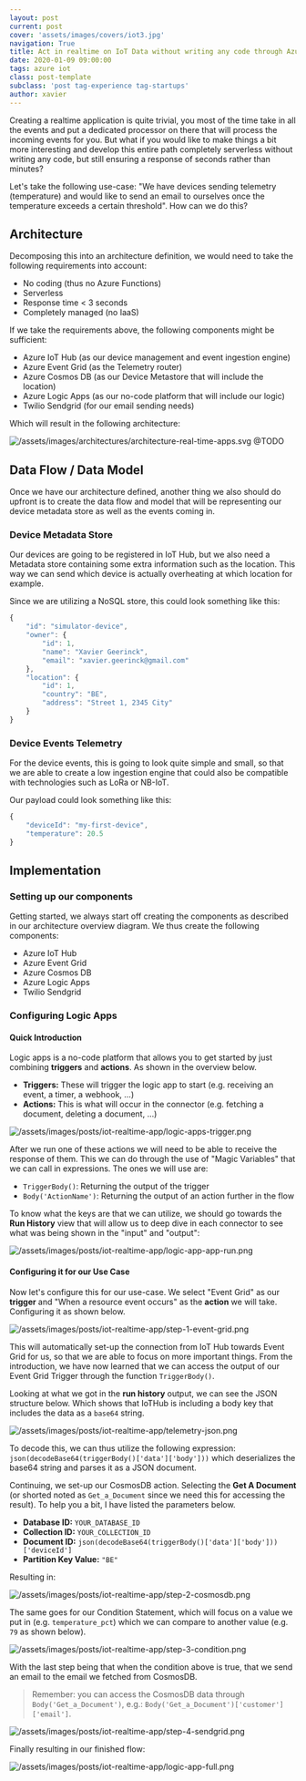 ```yaml
---
layout: post
current: post
cover: 'assets/images/covers/iot3.jpg'
navigation: True
title: Act in realtime on IoT Data without writing any code through Azure IoT Hub, Event Grid, Cosmos DB and Logic Apps
date: 2020-01-09 09:00:00
tags: azure iot
class: post-template
subclass: 'post tag-experience tag-startups'
author: xavier
---
```


Creating a realtime application is quite trivial, you most of the time take in all the events and put a dedicated processor on there that will process the incoming events for you. But what if you would like to make things a bit more interesting and develop this entire path completely serverless without writing any code, but still ensuring a response of seconds rather than minutes?

Let's take the following use-case: "We have devices sending telemetry (temperature) and would like to send an email to ourselves once the temperature exceeds a certain threshold". How can we do this?

## Architecture

Decomposing this into an architecture definition, we would need to take the following requirements into account:

* No coding (thus no Azure Functions)
* Serverless
* Response time < 3 seconds
* Completely managed (no IaaS)

If we take the requirements above, the following components might be sufficient:

* Azure IoT Hub (as our device management and event ingestion engine)
* Azure Event Grid (as the Telemetry router)
* Azure Cosmos DB (as our Device Metastore that will include the location)
* Azure Logic Apps (as our no-code platform that will include our logic)
* Twilio Sendgrid (for our email sending needs)

Which will result in the following architecture:

![/assets/images/architectures/architecture-real-time-apps.svg](/assets/images/architectures/architecture-real-time-apps.svg) @TODO

## Data Flow / Data Model

Once we have our architecture defined, another thing we also should do upfront is to create the data flow and model that will be representing our device metadata store as well as the events coming in.

### Device Metadata Store

Our devices are going to be registered in IoT Hub, but we also need a Metadata store containing some extra information such as the location. This way we can send which device is actually overheating at which location for example.

Since we are utilizing a NoSQL store, this could look something like this:

```javascript
{
    "id": "simulator-device",
    "owner": {
        "id": 1,
        "name": "Xavier Geerinck",
        "email": "xavier.geerinck@gmail.com"
    },
    "location": {
        "id": 1,
        "country": "BE",
        "address": "Street 1, 2345 City"
    }
}
```

### Device Events Telemetry

For the device events, this is going to look quite simple and small, so that we are able to create a low ingestion engine that could also be compatible with technologies such as LoRa or NB-IoT.

Our payload could look something like this:

```javascript
{
    "deviceId": "my-first-device",
    "temperature": 20.5
}
```

## Implementation

### Setting up our components

Getting started, we always start off creating the components as described in our architecture overview diagram. We thus create the following components:

* Azure IoT Hub
* Azure Event Grid
* Azure Cosmos DB
* Azure Logic Apps
* Twilio Sendgrid

### Configuring Logic Apps

#### Quick Introduction

Logic apps is a no-code platform that allows you to get started by just combining **triggers** and **actions**. As shown in the overview below.

* **Triggers:** These will trigger the logic app to start (e.g. receiving an event, a timer, a webhook, ...)
* **Actions:** This is what will occur in the connector (e.g. fetching a document, deleting a document, ...)

![/assets/images/posts/iot-realtime-app/logic-apps-trigger.png](/assets/images/posts/iot-realtime-app/logic-apps-trigger.png)

After we run one of these actions we will need to be able to receive the response of them. This we can do through the use of "Magic Variables" that we can call in expressions. The ones we will use are:

* `TriggerBody()`: Returning the output of the trigger
* `Body('ActionName')`: Returning the output of an action further in the flow

To know what the keys are that we can utilize, we should go towards the **Run History** view that will allow us to deep dive in each connector to see what was being shown in the "input" and "output":

![/assets/images/posts/iot-realtime-app/logic-app-app-run.png](/assets/images/posts/iot-realtime-app/logic-app-app-run.png)

#### Configuring it for our Use Case

Now let's configure this for our use-case. We select "Event Grid" as our **trigger** and "When a resource event occurs" as the **action** we will take. Configuring it as shown below.

![/assets/images/posts/iot-realtime-app/step-1-event-grid.png](/assets/images/posts/iot-realtime-app/step-1-event-grid.png)

This will automatically set-up the connection from IoT Hub towards Event Grid for us, so that we are able to focus on more important things. From the introduction, we have now learned that we can access the output of our Event Grid Trigger through the function `TriggerBody()`.

Looking at what we got in the **run history** output, we can see the JSON structure below. Which shows that IoTHub is including a body key that includes the data as a `base64` string. 

![/assets/images/posts/iot-realtime-app/telemetry-json.png](/assets/images/posts/iot-realtime-app/telemetry-json.png)

To decode this, we can thus utilize the following expression: `json(decodeBase64(triggerBody()['data']['body']))` which deserializes the base64 string and parses it as a JSON document.

Continuing, we set-up our CosmosDB action. Selecting the **Get A Document** (or shorted noted as `Get_a_Document` since we need this for accessing the result). To help you a bit, I have listed the parameters below.

* **Database ID:** `YOUR_DATABASE_ID`
* **Collection ID:** `YOUR_COLLECTION_ID`
* **Document ID:** `json(decodeBase64(triggerBody()['data']['body']))['deviceId']`
* **Partition Key Value:** `"BE"`

Resulting in:

![/assets/images/posts/iot-realtime-app/step-2-cosmosdb.png](/assets/images/posts/iot-realtime-app/step-2-cosmosdb.png)

The same goes for our Condition Statement, which will focus on a value we put in (e.g. `temperature_pct`) which we can compare to another value (e.g. `79` as shown below).

![/assets/images/posts/iot-realtime-app/step-3-condition.png](/assets/images/posts/iot-realtime-app/step-3-condition.png)

With the last step being that when the condition above is true, that we send an email to the email we fetched from CosmosDB. 

> Remember: you can access the CosmosDB data through `Body('Get_a_Document')`, e.g.: `Body('Get_a_Document')['customer']['email']`.

![/assets/images/posts/iot-realtime-app/step-4-sendgrid.png](/assets/images/posts/iot-realtime-app/step-4-sendgrid.png)

Finally resulting in our finished flow:

![/assets/images/posts/iot-realtime-app/logic-app-full.png](/assets/images/posts/iot-realtime-app/logic-app-full.png)
